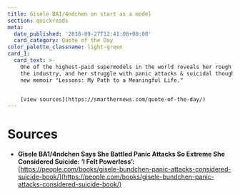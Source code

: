 ```yaml
---
title: Gisele BA1/4ndchen on start as a model
section: quickreads
meta:
  date_published: '2018-09-27T12:41:08+00:00'
  card_category: Quote of the Day
color_palette_classname: light-green
card_1:
  card_text: >-
    One of the highest-paid supermodels in the world reveals her rough start in
    the industry, and her struggle with panic attacks & suicidal thoughts in her
    new memoir "Lessons: My Path to a Meaningful Life."


    [view sources](https://smarthernews.com/quote-of-the-day/)
---
```

Sources
=======

*   **Gisele BA1/4ndchen Says She Battled Panic Attacks So Extreme She Considered Suicide: ‘I Felt Powerless’:**  
    [https://people.com/books/gisele-bundchen-panic-attacks-considered-suicide-book/](https://people.com/books/gisele-bundchen-panic-attacks-considered-suicide-book/)